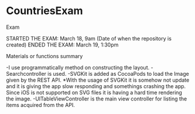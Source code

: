 # CountriesExam
Exam


STARTED THE EXAM: March 18, 9am (Date of when the repository is created)
ENDED THE EXAM: March 19, 1:30pm

Materials or functions summary

-I use programmatically method on constructing the layout.
-Searchcontroller is used.
-SVGKit is added as CocoaPods to load the Image given by the REST API.
*With the usage of SVGKit it is somehow not update and it is giving the app slow responding and somethings crashing the app. Since iOS is not supported on SVG files
it is having a hard time rendering the image.
-UITableViewController is the main view controller for listing the items acquired from the API.
